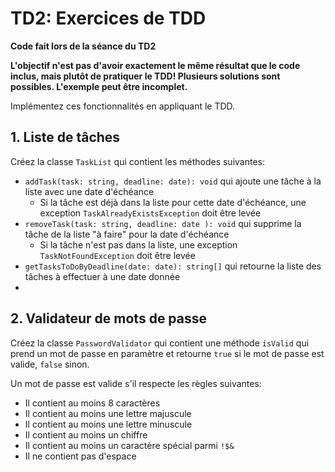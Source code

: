 # TD2: Exercices de TDD

**Code fait lors de la séance du TD2**

**L'objectif n'est pas d'avoir exactement le même résultat que le code inclus, mais plutôt de pratiquer le TDD! 
Plusieurs solutions sont possibles.
L'exemple peut être incomplet.**

Implémentez ces fonctionnalités en appliquant le TDD.

## 1. Liste de tâches

Créez la classe `TaskList` qui contient les méthodes suivantes:
- `addTask(task: string, deadline: date): void` qui ajoute une tâche à la liste avec une date d'échéance
  - Si la tâche est déjà dans la liste pour cette date d'échéance, une exception `TaskAlreadyExistsException` doit être levée
- `removeTask(task: string, deadline: date ): void` qui supprime la tâche de la liste "à faire" pour la date d'échéance
  - Si la tâche n'est pas dans la liste, une exception `TaskNotFoundException` doit être levée
- `getTasksToDoByDeadline(date: date): string[]` qui retourne la liste des tâches à effectuer à une date donnée
- 
## 2. Validateur de mots de passe

Créez la classe `PasswordValidator` qui contient une méthode `isValid` qui prend un mot de passe en paramètre 
et retourne `true` si le mot de passe est valide, `false` sinon.

Un mot de passe est valide s'il respecte les règles suivantes:
- Il contient au moins 8 caractères
- Il contient au moins une lettre majuscule
- Il contient au moins une lettre minuscule
- Il contient au moins un chiffre
- Il contient au moins un caractère spécial parmi `!$&`
- Il ne contient pas d'espace